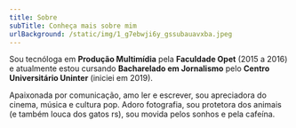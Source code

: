 ```yaml
---
title: Sobre
subTitle: Conheça mais sobre mim
urlBackground: /static/img/1_g7ebwji6y_gssubauavxba.jpeg
---
```

Sou tecnóloga em **Produção Multimídia** pela **Faculdade Opet** (2015 a 2016) e atualmente estou cursando **Bacharelado em Jornalismo** pelo **Centro Universitário Uninter** (iniciei em 2019). 

Apaixonada por comunicação, amo ler e escrever, sou apreciadora do cinema, música e cultura pop. Adoro fotografia, sou protetora dos animais (e também louca dos gatos rs), sou movida pelos sonhos e pela cafeína.
